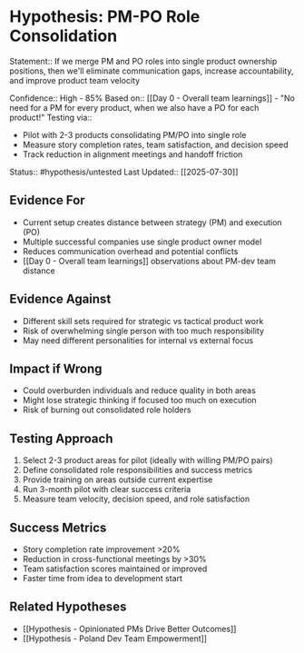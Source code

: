 # Hypothesis: PM-PO Role Consolidation

Statement:: If we merge PM and PO roles into single product ownership positions, then we'll eliminate communication gaps, increase accountability, and improve product team velocity

Confidence:: High - 85%
Based on:: [[Day 0 - Overall team learnings]] - "No need for a PM for every product, when we also have a PO for each product!"
Testing via:: 
- Pilot with 2-3 products consolidating PM/PO into single role
- Measure story completion rates, team satisfaction, and decision speed
- Track reduction in alignment meetings and handoff friction

Status:: #hypothesis/untested
Last Updated:: [[2025-07-30]]

## Evidence For
- Current setup creates distance between strategy (PM) and execution (PO)
- Multiple successful companies use single product owner model
- Reduces communication overhead and potential conflicts
- [[Day 0 - Overall team learnings]] observations about PM-dev team distance

## Evidence Against
- Different skill sets required for strategic vs tactical product work
- Risk of overwhelming single person with too much responsibility
- May need different personalities for internal vs external focus

## Impact if Wrong
- Could overburden individuals and reduce quality in both areas
- Might lose strategic thinking if focused too much on execution
- Risk of burning out consolidated role holders

## Testing Approach
1. Select 2-3 product areas for pilot (ideally with willing PM/PO pairs)
2. Define consolidated role responsibilities and success metrics
3. Provide training on areas outside current expertise
4. Run 3-month pilot with clear success criteria
5. Measure team velocity, decision speed, and role satisfaction

## Success Metrics
- Story completion rate improvement >20%
- Reduction in cross-functional meetings by >30%
- Team satisfaction scores maintained or improved
- Faster time from idea to development start

## Related Hypotheses
- [[Hypothesis - Opinionated PMs Drive Better Outcomes]]
- [[Hypothesis - Poland Dev Team Empowerment]]